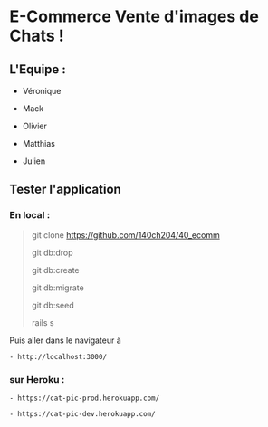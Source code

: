 # E-Commerce Vente d'images de Chats ! 


## L'Equipe : 

  - Véronique

  - Mack

  - Olivier

  - Matthias

  - Julien


## Tester l'application 

  ### En local : 

  > 
  > git clone https://github.com/140ch204/40_ecomm
  > 
  > git db:drop 
  >
  > git db:create 
  >
  > git db:migrate
  >
  > git db:seed
  >
  > rails s
  >

  Puis aller dans le navigateur à

    - http://localhost:3000/

  ### sur Heroku : 

    - https://cat-pic-prod.herokuapp.com/

    - https://cat-pic-dev.herokuapp.com/



